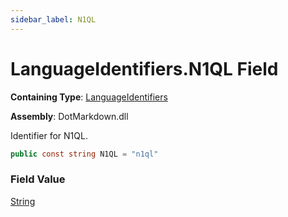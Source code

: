 ```yaml
---
sidebar_label: N1QL
---
```


# LanguageIdentifiers\.N1QL Field

**Containing Type**: [LanguageIdentifiers](../index.md)

**Assembly**: DotMarkdown\.dll

  
Identifier for N1QL\.

```csharp
public const string N1QL = "n1ql"
```

### Field Value

[String](https://docs.microsoft.com/en-us/dotnet/api/system.string)

